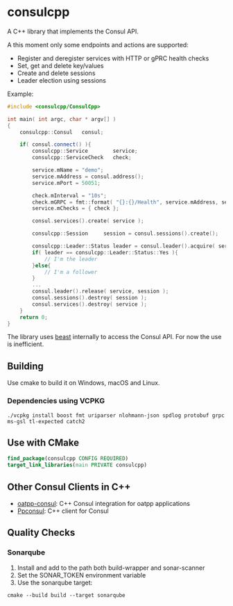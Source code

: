 # consulcpp

A C++ library that implements the Consul API.

A this moment only some endpoints and actions are supported:

- Register and deregister services with HTTP or gPRC health checks
- Set, get and delete key/values
- Create and delete sessions
- Leader election using sessions

Example:

```c++
#include <consulcpp/ConsulCpp>

int main( int argc, char * argv[] )
{
    consulcpp::Consul   consul;

    if( consul.connect() ){
        consulcpp::Service        service;
        consulcpp::ServiceCheck   check;

        service.mName = "demo";
        service.mAddress = consul.address();
        service.mPort = 50051;

        check.mInterval = "10s";
        check.mGRPC = fmt::format( "{}:{}/Health", service.mAddress, service.mPort );
        service.mChecks = { check };

        consul.services().create( service );

        consulcpp::Session     session = consul.sessions().create();

        consulcpp::Leader::Status leader = consul.leader().acquire( service, session );
        if( leader == consulcpp::Leader::Status::Yes ){
            // I'm the leader
        }else{
            // I'm a follower
        }
        ...
        consul.leader().release( service, session );
        consul.sessions().destroy( session );
        consul.services().destroy( service );
    }
    return 0;
}
```

The library uses [beast](https://www.boost.org/doc/libs/develop/libs/beast/doc/html/index.html) internally to access the Consul API. For now the use is inefficient.

## Building

Use cmake to build it on Windows, macOS and Linux.

### Dependencies using VCPKG

```shell
./vcpkg install boost fmt uriparser nlohmann-json spdlog protobuf grpc ms-gsl tl-expected catch2
```

## Use with CMake

```CMake
find_package(consulcpp CONFIG REQUIRED)
target_link_libraries(main PRIVATE consulcpp)
```

## Other Consul Clients in C++

- [oatpp-consul](https://github.com/oatpp/oatpp-consul): C++ Consul integration for oatpp applications
- [Ppconsul](https://github.com/oliora/ppconsul): C++ client for Consul

## Quality Checks

### Sonarqube

1. Install and add to the path both build-wrapper and sonar-scanner
2. Set the SONAR_TOKEN environment variable
3. Use the sonarqube target:

```shell
cmake --build build --target sonarqube
```

